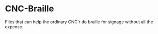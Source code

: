 # CNC-Braille
Files that can help the ordinary CNC'r do braille for signage without all the expense.
